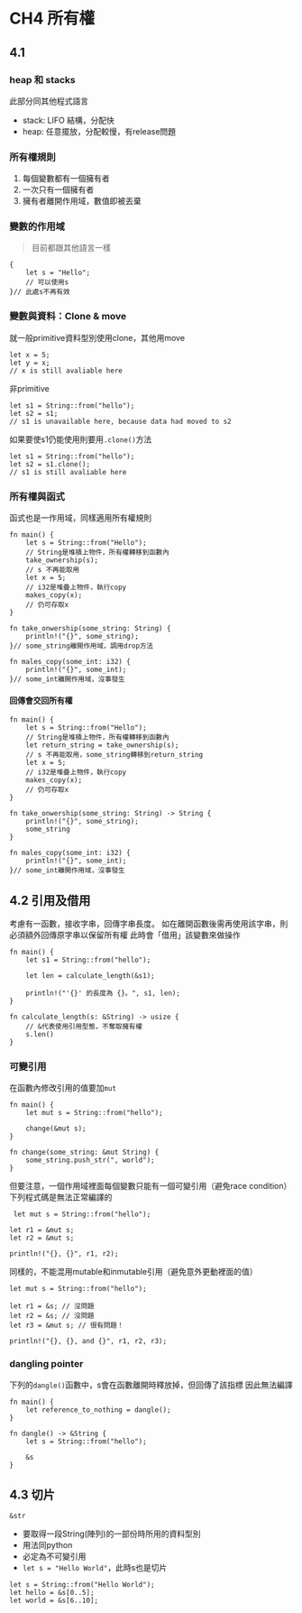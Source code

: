 # CH4 所有權

## 4.1

### heap 和 stacks

此部分同其他程式語言

* stack: LIFO 結構，分配快
* heap: 任意擺放，分配較慢，有release問題

### 所有權規則

1. 每個變數都有一個擁有者
2. 一次只有一個擁有者
3. 擁有者離開作用域，數值即被丟棄

### 變數的作用域

> 目前都跟其他語言一樣

```rust=
{
    let s = "Hello";
    // 可以使用s
}// 此處s不再有效
```

### 變數與資料：Clone & move

就一般primitive資料型別使用clone，其他用move

```rust=
let x = 5;
let y = x;
// x is still avaliable here
```

非primitive

```rust=
let s1 = String::from("hello");
let s2 = s1;
// s1 is unavailable here, because data had moved to s2
```

如果要使s1仍能使用則要用`.clone()`方法

```rust=
let s1 = String::from("hello");
let s2 = s1.clone();
// s1 is still avaliable here
```

### 所有權與函式

函式也是一作用域，同樣適用所有權規則

```rust=
fn main() {
    let s = String::from("Hello");
    // String是堆積上物件，所有權轉移到函數內
    take_ownership(s);
    // s 不再能取用
    let x = 5;
    // i32是堆疊上物件，執行copy
    makes_copy(x);
    // 仍可存取x
}

fn take_onwership(some_string: String) {
    println!("{}", some_string);
}// some_string離開作用域，調用drop方法

fn males_copy(some_int: i32) {
    println!("{}", some_int);
}// some_int離開作用域，沒事發生
```

#### 回傳會交回所有權

```rust=
fn main() {
    let s = String::from("Hello");
    // String是堆積上物件，所有權轉移到函數內
    let return_string = take_ownership(s);
    // s 不再能取用，some_string轉移到return_string
    let x = 5;
    // i32是堆疊上物件，執行copy
    makes_copy(x);
    // 仍可存取x
}

fn take_onwership(some_string: String) -> String {
    println!("{}", some_string);
    some_string
}

fn males_copy(some_int: i32) {
    println!("{}", some_int);
}// some_int離開作用域，沒事發生
```

## 4.2 引用及借用

考慮有一函數，接收字串，回傳字串長度。
如在離開函數後需再使用該字串，則必須額外回傳原字串以保留所有權
此時會「借用」該變數來做操作

```rust=
fn main() {
    let s1 = String::from("hello");

    let len = calculate_length(&s1);

    println!("'{}' 的長度為 {}。", s1, len);
}

fn calculate_length(s: &String) -> usize { 
    // &代表使用引用型態，不奪取擁有權
    s.len()
}
```

### 可變引用

在函數內修改引用的值要加`mut`

```rust=
fn main() {
    let mut s = String::from("hello");

    change(&mut s);
}

fn change(some_string: &mut String) {
    some_string.push_str(", world");
}
```

但要注意，一個作用域裡面每個變數只能有一個可變引用（避免race condition）
下列程式碼是無法正常編譯的

```rust=
 let mut s = String::from("hello");

let r1 = &mut s;
let r2 = &mut s;

println!("{}, {}", r1, r2);
```

同樣的，不能混用mutable和inmutable引用（避免意外更動裡面的值）

```rust=
let mut s = String::from("hello");

let r1 = &s; // 沒問題
let r2 = &s; // 沒問題
let r3 = &mut s; // 很有問題！

println!("{}, {}, and {}", r1, r2, r3);
```

### dangling pointer

下列的`dangle()`函數中，s會在函數離開時釋放掉，但回傳了該指標
因此無法編譯

```rust=
fn main() {
    let reference_to_nothing = dangle();
}

fn dangle() -> &String {
    let s = String::from("hello");

    &s
}
```

## 4.3 切片

`&str`
* 要取得一段String(陣列)的一部份時所用的資料型別
* 用法同python
* 必定為不可變引用
* `let s = "Hello World"`，此時s也是切片

```rust=
let s = String::from("Hello World");
let hello = &s[0..5];
let world = &s[6..10];
```
